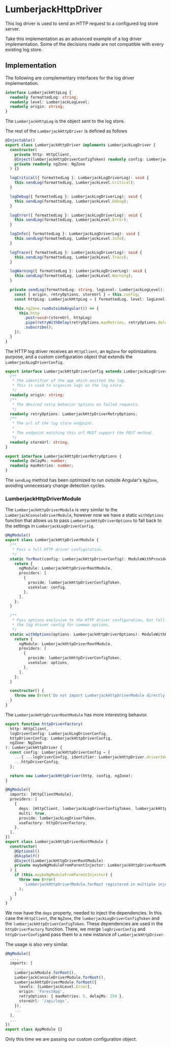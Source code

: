 # LumberjackHttpDriver

This log driver is used to send an HTTP request to a configured log store server.

Take this implementation as an advanced example of a log driver implementation. Some of the decisions made are not compatible with every existing log store.

## Implementation

The following are complementary interfaces for the log driver implementation.

```typescript
interface LumberjackHttpLog {
  readonly formattedLog: string;
  readonly level: LumberjackLogLevel;
  readonly origin: string;
}
```

The `LumberjackHttpLog` is the object sent to the log store.

The rest of the `LumberjackHttpDriver` is defined as follows

```typescript
@Injectable()
export class LumberjackHttpDriver implements LumberjackLogDriver {
  constructor(
    private http: HttpClient,
    @Inject(lumberjackHttpDriverConfigToken) readonly config: LumberjackHttpDriverConfig,
    private readonly ngZone: NgZone
  ) {}

  logCritical({ formattedLog }: LumberjackLogDriverLog): void {
    this.sendLog(formattedLog, LumberjackLevel.Critical);
  }

  logDebug({ formattedLog }: LumberjackLogDriverLog): void {
    this.sendLog(formattedLog, LumberjackLevel.Debug);
  }

  logError({ formattedLog }: LumberjackLogDriverLog): void {
    this.sendLog(formattedLog, LumberjackLevel.Error);
  }

  logInfo({ formattedLog }: LumberjackLogDriverLog): void {
    this.sendLog(formattedLog, LumberjackLevel.Info);
  }

  logTrace({ formattedLog }: LumberjackLogDriverLog): void {
    this.sendLog(formattedLog, LumberjackLevel.Trace);
  }

  logWarning({ formattedLog }: LumberjackLogDriverLog): void {
    this.sendLog(formattedLog, LumberjackLevel.Warning);
  }

  private sendLog(formattedLog: string, logLevel: LumberjackLogLevel): void {
    const { origin, retryOptions, storeUrl } = this.config;
    const httpLog: LumberjackHttpLog = { formattedLog, level: logLevel, origin };

    this.ngZone.runOutsideAngular(() => {
      this.http
        .post<void>(storeUrl, httpLog)
        .pipe(retryWithDelay(retryOptions.maxRetries, retryOptions.delayMs))
        .subscribe();
    });
  }
}
```

The HTTP log driver receives an `HttpClient`, an `NgZone` for optimizations purpose, and a custom configuration object that extends the `LumberjackLogDriverConfig`.

```typescript
export interface LumberjackHttpDriverConfig extends LumberjackLogDriverConfig {
  /**
   * The identifier of the app which emitted the log.
   * This is used to organize logs on the log store.
   */
  readonly origin: string;
  /**
   * The desired retry behavior options on failed requests.
   */
  readonly retryOptions: LumberjackHttpDriverRetryOptions;
  /**
   * The url of the log store endpoint.
   *
   * The endpoint matching this url MUST support the POST method.
   */
  readonly storeUrl: string;
}

export interface LumberjackHttpDriverRetryOptions {
  readonly delayMs: number;
  readonly maxRetries: number;
}
```

The `sendLog` method has been optimized to run outside Angular's `NgZone`, avoiding unnecessary change detection cycles.

### LumberjackHttpDriverModule

The `LumberjackHttpDriverModule` is very similar to the `LumberjackConsoleDriverModule`, however now we have a static `withOptions` function that allows us to pass `LumberjackHttpDriverOptions` to fall back to the settings in `LumberjackLogDriverConfig`.

```typescript
@NgModule()
export class LumberjackHttpDriverModule {
  /**
   * Pass a full HTTP driver configuration.
   */
  static forRoot(config: LumberjackHttpDriverConfig): ModuleWithProviders<LumberjackHttpDriverRootModule> {
    return {
      ngModule: LumberjackHttpDriverRootModule,
      providers: [
        {
          provide: lumberjackHttpDriverConfigToken,
          useValue: config,
        },
      ],
    };
  }

  /**
   * Pass options exclusive to the HTTP driver configuration, but fall back on
   * the log driver config for common options.
   */
  static withOptions(options: LumberjackHttpDriverOptions): ModuleWithProviders<LumberjackHttpDriverRootModule> {
    return {
      ngModule: LumberjackHttpDriverRootModule,
      providers: [
        {
          provide: lumberjackHttpDriverConfigToken,
          useValue: options,
        },
      ],
    };
  }

  constructor() {
    throw new Error('Do not import LumberjackHttpDriverModule directly. Use LumberjackHttpDriverModule.forRoot.');
  }
}
```

The `LumberjackHttpDriverRootModule` has more interesting behavior.

```typescript
export function httpDriverFactory(
  http: HttpClient,
  logDriverConfig: LumberjackLogDriverConfig,
  httpDriverConfig: LumberjackHttpDriverConfig,
  ngZone: NgZone
): LumberjackHttpDriver {
  const config: LumberjackHttpDriverConfig = {
    ...{ ...logDriverConfig, identifier: LumberjackHttpDriver.driverIdentifier },
    ...httpDriverConfig,
  };

  return new LumberjackHttpDriver(http, config, ngZone);
}

@NgModule({
  imports: [HttpClientModule],
  providers: [
    {
      deps: [HttpClient, lumberjackLogDriverConfigToken, lumberjackHttpDriverConfigToken, NgZone],
      multi: true,
      provide: lumberjackLogDriverToken,
      useFactory: httpDriverFactory,
    },
  ],
})
export class LumberjackHttpDriverRootModule {
  constructor(
    @Optional()
    @SkipSelf()
    @Inject(LumberjackHttpDriverRootModule)
    private maybeNgModuleFromParentInjector: LumberjackHttpDriverRootModule = null as any
  ) {
    if (this.maybeNgModuleFromParentInjector) {
      throw new Error(
        'LumberjackHttpDriverModule.forRoot registered in multiple injectors. Only call it from your root injector such as in AppModule.'
      );
    }
  }
}
```

We now have the `deps` property, needed to inject the dependencies. In this case the `HttpClient`, the `NgZone`, the `lumberjackLogDriverConfigToken` and the `lumberjackHttpDriverConfigToken`. These dependencies are used in the `httpDriverFactory` function. There, we merge `logDriverConfig` and `httpDriverConfig`and pass them to a new instance of `LumberjackHttpDriver`.

The usage is also very similar.

```typescript
@NgModule({
  ...,
  imports: [
    ...,
    LumberjackModule.forRoot(),
    LumberjackConsoleDriverModule.forRoot(),
    LumberjackHttpDriverModule.forRoot({
      levels: [LumberjackLevel.Error],
      origin: 'ForestApp',
      retryOptions: { maxRetries: 5, delayMs: 250 },
      storeUrl: '/api/logs',
    }),
    ...
  ],
  ...
})
export class AppModule {}
```

Only this time we are passing our custom configuration object.
